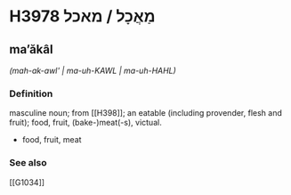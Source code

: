 # H3978 מַאֲכָל / מאכל

## maʼăkâl

_(mah-ak-awl' | ma-uh-KAWL | ma-uh-HAHL)_

### Definition

masculine noun; from [[H398]]; an eatable (including provender, flesh and fruit); food, fruit, (bake-)meat(-s), victual.

- food, fruit, meat
### See also

[[G1034]]

